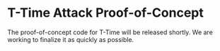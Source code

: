# T-Time Attack Proof-of-Concept

The proof-of-concept code for T-Time will be released shortly.
We are working to finalize it as quickly as possible.
